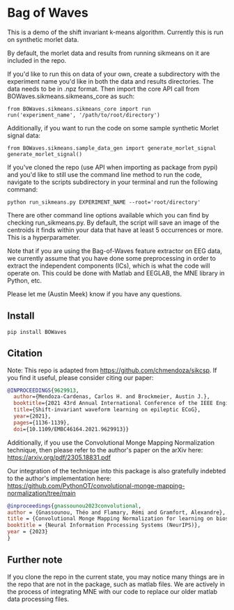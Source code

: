 # Bag of Waves

This is a demo of the shift invariant k-means algorithm. Currently this is run on synthetic morlet data.

By default, the morlet data and results from running sikmeans on it are included in the repo.

If you'd like to run this on data of your own, create a subdirectory with the experiment name you'd like in both the data and results directories.
The data needs to be in .npz format. Then import the core API call from BOWaves.sikmeans.sikmeans_core as such:

    from BOWaves.sikmeans.sikmeans_core import run
    run('experiment_name', '/path/to/root/directory')

Additionally, if you want to run the code on some sample synthetic Morlet signal data:

    from BOWaves.sikmeans.sample_data_gen import generate_morlet_signal
    generate_morlet_signal()

If you've cloned the repo (use API when importing as package from pypi) and you'd like to still use the command line method to run the code, navigate to the scripts subdirectory in your terminal and run the following command:

    python run_sikmeans.py EXPERIMENT_NAME --root='root/directory'

There are other command line options available which you can find by checking run_sikmeans.py. 
By default, the script will save an image of the centroids it finds within your data that have at least 5 occurrences or more. This is a hyperparameter.

Note that if you are using the Bag-of-Waves feature extractor on EEG data, we currently assume that you have done some preprocessing
in order to extract the independent components (ICs), which is what the code will operate on.
This could be done with Matlab and EEGLAB, the MNE library in Python, etc.

Please let me (Austin Meek) know if you have any questions.

## Install

    pip install BOWaves


## Citation

Note: This repo is adapted from https://github.com/chmendoza/sikcsp. If you find it useful, please consider citing our paper:

```bibtex
@INPROCEEDINGS{9629913,
  author={Mendoza-Cardenas, Carlos H. and Brockmeier, Austin J.},
  booktitle={2021 43rd Annual International Conference of the IEEE Engineering in Medicine & Biology Society (EMBC)}, 
  title={Shift-invariant waveform learning on epileptic ECoG}, 
  year={2021},
  pages={1136-1139},
  doi={10.1109/EMBC46164.2021.9629913}}
```

Additionally, if you use the Convolutional Monge Mapping Normalization technique, then please refer to the author's paper on the arXiv here: https://arxiv.org/pdf/2305.18831.pdf

Our integration of the technique into this package is also gratefully indebted to the author's implementation here: https://github.com/PythonOT/convolutional-monge-mapping-normalization/tree/main

```bibtex
@inproceedings{gnassounou2023convolutional,
author = {Gnassounou, Théo and Flamary, Rémi and Gramfort, Alexandre},
title = {Convolutional Monge Mapping Normalization for learning on biosignals},
booktitle = {Neural Information Processing Systems (NeurIPS)},
year = {2023}
}
```

## Further note

If you clone the repo in the current state, you may notice many things are in the repo that are not in the package, such as matlab files.
We are actively in the process of integrating MNE with our code to replace our older matlab data processing files.
